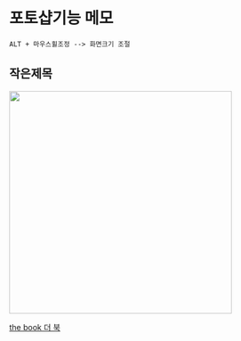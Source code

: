 # 포토샵기능 메모

```
ALT + 마우스휠조정 --> 화면크기 조절
```

## 작은제목

<img src="https://1004minjeong.github.io/img/ph.png" width="400">

[the book 더 북](https://thebook.io/)
